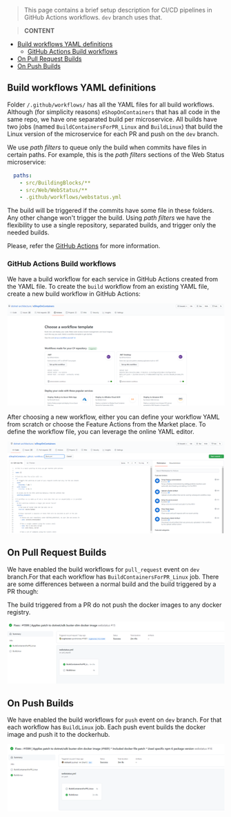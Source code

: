 > This page contains a brief setup description for CI/CD pipelines in GitHub Actions workflows. `dev` branch uses that.

> **CONTENT**

- [Build workflows YAML definitions](#Build-workflows-YAML-definitions)
  - [GitHub Actions Build workflows](#github-actions-build-workflows)
- [On Pull Request Builds](#on-pull-request-builds)
- [On Push Builds](#pull-request-builds)

## Build workflows YAML definitions

Folder `/.github/workflows/` has all the YAML files for all build workflows. Although (for simplicity reasons) `eShopOnContainers` that has all code in the same repo, we have one separated build per microservice. All builds have two jobs (named `BuildContainersForPR_Linux` and `BuildLinux`) that build the Linux version of the microservice for each PR and push on the `dev` branch.

We use _path filters_ to queue only the build when commits have files in certain paths. For example, this is the _path filters_ sections of the Web Status microservice:

```yaml
  paths:
    - src/BuildingBlocks/**
    - src/Web/WebStatus/**
    - .github/workflows/webstatus.yml
```

The build will be triggered if the commits have some file in these folders. Any other change won't trigger the build. Using _path filters_ we have the flexibility to use a single repository, separated builds, and trigger only the needed builds.

Please, refer the [GitHub Actions](https://docs.github.com/en/actions) for more information.

### GitHub Actions Build workflows

We have a build workflow for each service in GitHub Actions created from the YAML file. To create the `build` workflow from an existing YAML file, create a new build workflow in GitHub Actions:

![Create a new workflow - step1](./images/GitHub-Actions/create-new-workflow.png)

After choosing a new workflow, either you can define your workflow YAML from scratch or choose the Feature Actions from the Market place.
To define the workflow file, you can leverage the online YAML editor.

![Create a new workflow - step2](./images/GitHub-Actions/configure-new-workflow.png)

## On Pull Request Builds

We have enabled the build workflows for `pull_request` event on `dev` branch.For that each workflow has `BuildContainersForPR_Linux` job. There are some differences between a normal build and the build triggered by a PR though:

The build triggered from a PR do not push the docker images to any docker registry.

![Build On PR](./images/GitHub-Actions/github-actions-build-pr.png)

## On Push Builds

We have enabled the build workflows for `push` event on `dev` branch.
For that each workflow has `BuildLinux` job. Each push event builds the docker image and push it to the dockerhub.

![Build On PUSH](./images/GitHub-Actions/github-actions-build-push.png)